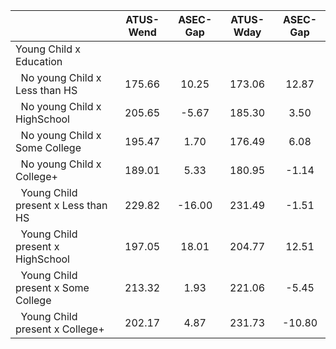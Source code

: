 
|                      |    ATUS-Wend |     ASEC-Gap |    ATUS-Wday |     ASEC-Gap |
| -------------------- | :----------: | :----------: | :----------: | :----------: |
| Young Child x Education |              |              |              |              |
| &nbsp;&nbsp;No young Child x Less than HS |       175.66 |        10.25 |       173.06 |        12.87 |
| &nbsp;&nbsp;No young Child x HighSchool |       205.65 |        -5.67 |       185.30 |         3.50 |
| &nbsp;&nbsp;No young Child x Some College |       195.47 |         1.70 |       176.49 |         6.08 |
| &nbsp;&nbsp;No young Child x College+ |       189.01 |         5.33 |       180.95 |        -1.14 |
| &nbsp;&nbsp;Young Child present x Less than HS |       229.82 |       -16.00 |       231.49 |        -1.51 |
| &nbsp;&nbsp;Young Child present x HighSchool |       197.05 |        18.01 |       204.77 |        12.51 |
| &nbsp;&nbsp;Young Child present x Some College |       213.32 |         1.93 |       221.06 |        -5.45 |
| &nbsp;&nbsp;Young Child present x College+ |       202.17 |         4.87 |       231.73 |       -10.80 |

